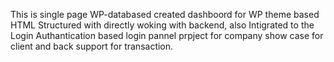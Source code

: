 This is single page WP-databased created dashboord for WP theme based HTML Structured with directly woking with backend,
also Intigrated to the Login Authantication based login pannel prpject for company show case for client and back support for transaction. 
